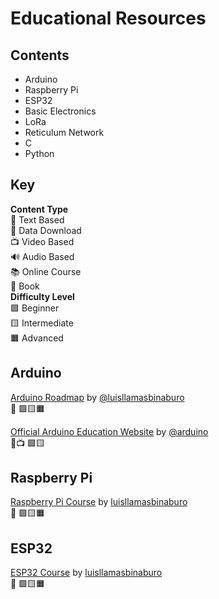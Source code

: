 # Educational Resources
<!-- Doc Version 0.4.2 alpha
Contributors:
@rhizosphere
@seanmichaelstarr
(leave your name here)
New link = minor update 
-->
## Contents
- Arduino
- Raspberry Pi
- ESP32
- Basic Electronics
- LoRa
- Reticulum Network
- C
- Python

## Key
**Content Type** <br>
📄 Text Based <br>
💾 Data Download <br>
📺 Video Based <br>
🔊 Audio Based <br>
📚 Online Course <br>
📖 Book <br>
**Difficulty Level** <br>
🟩 Beginner <br>
🟨 Intermediate <br>
🟧 Advanced <br>

<!--

<a href="
"> SOURCE NAME
</a> by <a href="
"> CREATOR
</a> <p> 

-->


## Arduino
<a href="https://www.luisllamas.es/en/arduino-roadmap/">Arduino Roadmap</a> by <a href="https://github.com/luisllamasbinaburo/"> @luisllamasbinaburo</a> 
<br>
📄 🟩🟨🟧 <p>
<a href="https://www.arduino.cc/education
">Official Arduino Education Website</a> by <a href="https://github.com/arduino">@arduino</a> 
<br>
📄📺 🟩🟨 <p>

## Raspberry Pi
<a href="https://www.luisllamas.es/en/raspberry-pi-course/">Raspberry Pi Course</a> by <a href="https://github.com/luisllamasbinaburo/"> luisllamasbinaburo</a> 
<br>
📄 🟩🟨🟧

## ESP32
<a href="https://www.luisllamas.es/en/esp8266-esp32-course/">ESP32 Course</a> by <a href="https://github.com/luisllamasbinaburo/"> luisllamasbinaburo</a> 
<br>
📄 🟩🟨🟧
